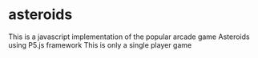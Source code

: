# asteroids
This is a javascript implementation of the popular arcade game Asteroids using P5.js framework
This is only a single player game
